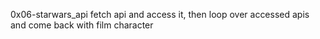 0x06-starwars_api
fetch api and access it, then loop over accessed apis and come back with film character
